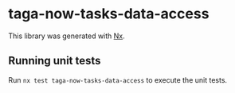 # taga-now-tasks-data-access

This library was generated with [Nx](https://nx.dev).

## Running unit tests

Run `nx test taga-now-tasks-data-access` to execute the unit tests.
